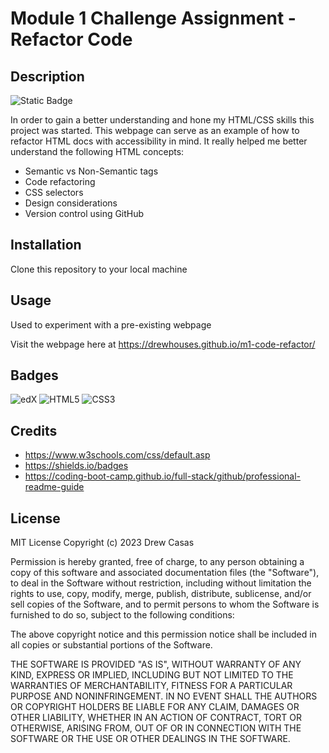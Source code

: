 # Module 1 Challenge Assignment - Refactor Code

## Description
![Static Badge](https://img.shields.io/badge/Cool%20Guy%20Certified-bd3228)

In order to gain a better understanding and hone my HTML/CSS skills this project was started. This webpage can serve as an example of how to refactor HTML docs with accessibility in mind. It really helped me better understand the following HTML concepts:
- Semantic vs Non-Semantic tags
- Code refactoring
- CSS selectors
- Design considerations
- Version control using GitHub

## Installation
Clone this repository to your local machine

## Usage
Used to experiment with a pre-existing webpage

Visit the webpage here at https://drewhouses.github.io/m1-code-refactor/

## Badges
![edX](https://img.shields.io/badge/edX-%2302262B.svg?style=for-the-badge&logo=edX&logoColor=white)
![HTML5](https://img.shields.io/badge/html5-%23E34F26.svg?style=for-the-badge&logo=html5&logoColor=white)
![CSS3](https://img.shields.io/badge/css3-%231572B6.svg?style=for-the-badge&logo=css3&logoColor=white)

## Credits
- https://www.w3schools.com/css/default.asp
- https://shields.io/badges
- https://coding-boot-camp.github.io/full-stack/github/professional-readme-guide

## License
MIT License
Copyright (c) 2023 Drew Casas

Permission is hereby granted, free of charge, to any person obtaining a copy
of this software and associated documentation files (the "Software"), to deal
in the Software without restriction, including without limitation the rights
to use, copy, modify, merge, publish, distribute, sublicense, and/or sell
copies of the Software, and to permit persons to whom the Software is
furnished to do so, subject to the following conditions:

The above copyright notice and this permission notice shall be included in all
copies or substantial portions of the Software.

THE SOFTWARE IS PROVIDED "AS IS", WITHOUT WARRANTY OF ANY KIND, EXPRESS OR
IMPLIED, INCLUDING BUT NOT LIMITED TO THE WARRANTIES OF MERCHANTABILITY,
FITNESS FOR A PARTICULAR PURPOSE AND NONINFRINGEMENT. IN NO EVENT SHALL THE
AUTHORS OR COPYRIGHT HOLDERS BE LIABLE FOR ANY CLAIM, DAMAGES OR OTHER
LIABILITY, WHETHER IN AN ACTION OF CONTRACT, TORT OR OTHERWISE, ARISING FROM,
OUT OF OR IN CONNECTION WITH THE SOFTWARE OR THE USE OR OTHER DEALINGS IN THE
SOFTWARE.




